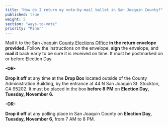```yaml
---
title: "How do I return my vote-by-mail ballot in San Joaquin County?"
published: true
weight: 5
section: "ways-to-vote"
priority: "Minor"
---
```


Mail it to the San Joaquin [County Elections Office](#section-election-office-contact) **in the return envelope provided.** Follow the instructions on the envelope, **sign** the envelope, and **mail it** back early to be sure it is received on time. It must be postmarked on or before Election Day.  

**-OR-**  

**Drop it off** at any time at the **Drop Box** located outside of the County Administration Building, by the entrance at 44 N San Joaquin St. Stockton, CA 95202. It must be placed in the box **before 8 PM** on **Election Day, Tuesday, November 6.**  

**-OR-**  

**Drop it off** at any polling place in San Joaquin County on **Election Day, Tuesday, November 6**, from 7 AM to 8 PM.  
